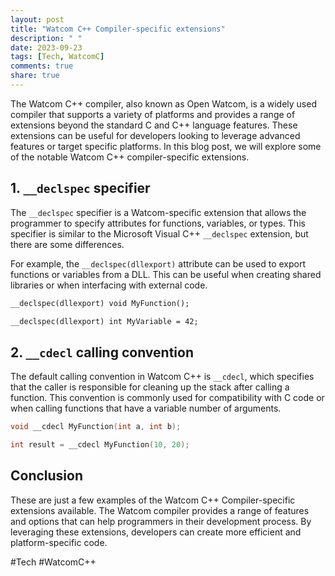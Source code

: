 ```yaml
---
layout: post
title: "Watcom C++ Compiler-specific extensions"
description: " "
date: 2023-09-23
tags: [Tech, WatcomC]
comments: true
share: true
---
```


The Watcom C++ compiler, also known as Open Watcom, is a widely used compiler that supports a variety of platforms and provides a range of extensions beyond the standard C and C++ language features. These extensions can be useful for developers looking to leverage advanced features or target specific platforms. In this blog post, we will explore some of the notable Watcom C++ compiler-specific extensions.

## 1. `__declspec` specifier

The `__declspec` specifier is a Watcom-specific extension that allows the programmer to specify attributes for functions, variables, or types. This specifier is similar to the Microsoft Visual C++ `__declspec` extension, but there are some differences.

For example, the `__declspec(dllexport)` attribute can be used to export functions or variables from a DLL. This can be useful when creating shared libraries or when interfacing with external code.

```cpp
__declspec(dllexport) void MyFunction();

__declspec(dllexport) int MyVariable = 42;
```

## 2. `__cdecl` calling convention

The default calling convention in Watcom C++ is `__cdecl`, which specifies that the caller is responsible for cleaning up the stack after calling a function. This convention is commonly used for compatibility with C code or when calling functions that have a variable number of arguments.

```cpp
void __cdecl MyFunction(int a, int b);

int result = __cdecl MyFunction(10, 20);
```

## Conclusion

These are just a few examples of the Watcom C++ Compiler-specific extensions available. The Watcom compiler provides a range of features and options that can help programmers in their development process. By leveraging these extensions, developers can create more efficient and platform-specific code.

#Tech #WatcomC++